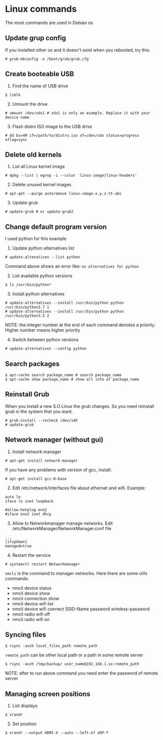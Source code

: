# Linux commands
The most commands are used in Debian os

## Update grup config
If you installed other os and it doesn't exist when you rebooted, try this:
```
# grub-mkconfig -o /boot/grub/grub.cfg
```

## Create booteable USB
1) Find the name of USB drive
```
$ lsblk
```

2) Umount the drive
```
# umount /dev/sdx1 # sdx1 is only an example. Replace it with your device name
```

3) Flash distro ISO image to the USB drive
```
# dd bs=4M if=/path/to/distro.iso of=/dev/sdx status=progress oflag=sync
```

## Delete old kernels
1) List all Linux kernel image
```
# dpkg --list | egrep -i --color 'linux-image|linux-headers'
```

2) Delete unused kernel images
```
# apt-get --purge autoremove linux-image-x.y.z-tt-abc
```

3) Update grub
```
# update-grub # or update-grub2
```

## Change default program version
I used python for this example

1) Update python alternatives list
```
# update-altenatives --list python
```
Command above shows an error like: `no alternatives for python`

2) List available python versions
```
$ ls /usr/bin/python*
```

3) Install python alternatives
```
# update-alternatives --install /usr/bin/python python /usr/bin/python2.7 1
# update-alternatives --install /usr/bin/python python /usr/bin/python3.5 2
```
NOTE: the integer number at the end of each command denotes a priority. Higher number means higher priority

4) Switch between python versions
```
# update-alternatives --config python
```

## Search packages
```
$ apt-cache search package_name # search package_name
$ apt-cache show package_name # show all info of package_name
```

## Reinstall Grub
When you install a new S.O Linux the grub changes. So you need reinstall grub in the system that you want.
```
# grub-install --recheck /dev/sdX
# update-grub
```

## Network manager (without gui)
1) Install network manager
```
# apt-get install network-manager
```
If you have any problems with version of gcc, install:
```
# apt-get install gcc-8-base
```

2) Edit /etc/network/interfaces file about ethernet and wifi. Example:
```
auto lo
iface lo inet loopback

#allow-hotplug eno2
#iface eno2 inet dhcp
```

3) Allow to Networkmanager manage networks. Edit /etc/NetworkManager/NetworkManager.conf file
```
...
[ifupdown]
managed=true
```

4) Restart the service
```
# systemctl restart Networkmanager
```

`nmcli` is the command to manager networks. Here there are some utils commands:
- nmcli device status
- nmcli device show
- nmcli connection show
- nmcli device wifi list
- nmcli device wifi connect SSID-Name password wireless-password
- nmcli radio wifi off
- nmcli radio wifi on

## Syncing files
```
$ rsync -avzh local_files_path remote_path
```

`remote_path` can be other local path or a path in some remote server
```
$ rsync -avzh /tmp/backup/ user_name@192.168.1.xx:remote_path
```
NOTE: after to run above command you need enter the password of remote server


## Managing screen positions
1) List displays
```
$ xrandr
```

2) Set position
```
$ xrandr --output HDMI-X --auto --left-of eDP-Y
```
